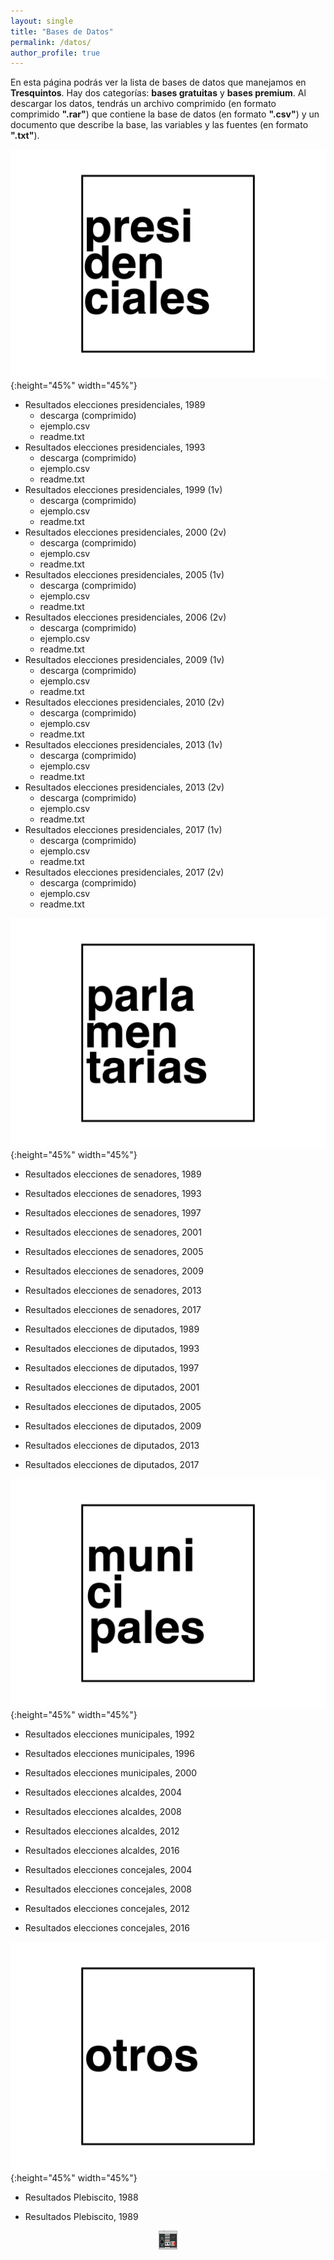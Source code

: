 ```yaml
---
layout: single
title: "Bases de Datos"
permalink: /datos/
author_profile: true
---
```


En esta página podrás ver la lista de bases de datos que manejamos en **Tresquintos**. Hay dos categorías: **bases gratuitas** y **bases premium**. Al descargar los datos, tendrás un archivo comprimido (en formato comprimido **".rar"**) que contiene la base de datos (en formato **".csv"**) y un documento que describe la base, las variables y las fuentes (en formato **".txt"**).


![2](/images/datos/presidenciales.png){:height="45%" width="45%"}

- Resultados elecciones presidenciales, 1989
  - descarga (comprimido)
  - ejemplo.csv
  - readme.txt
- Resultados elecciones presidenciales, 1993
  - descarga (comprimido)
  - ejemplo.csv
  - readme.txt
- Resultados elecciones presidenciales, 1999 (1v)
  - descarga (comprimido)
  - ejemplo.csv
  - readme.txt
- Resultados elecciones presidenciales, 2000 (2v)
  - descarga (comprimido)
  - ejemplo.csv
  - readme.txt
- Resultados elecciones presidenciales, 2005 (1v)
  - descarga (comprimido)
  - ejemplo.csv
  - readme.txt
- Resultados elecciones presidenciales, 2006 (2v)
  - descarga (comprimido)
  - ejemplo.csv
  - readme.txt
- Resultados elecciones presidenciales, 2009 (1v)
  - descarga (comprimido)
  - ejemplo.csv
  - readme.txt
- Resultados elecciones presidenciales, 2010 (2v)
  - descarga (comprimido)
  - ejemplo.csv
  - readme.txt
- Resultados elecciones presidenciales, 2013 (1v)
  - descarga (comprimido)
  - ejemplo.csv
  - readme.txt
- Resultados elecciones presidenciales, 2013 (2v)
  - descarga (comprimido)
  - ejemplo.csv
  - readme.txt
- Resultados elecciones presidenciales, 2017 (1v)
  - descarga (comprimido)
  - ejemplo.csv
  - readme.txt
- Resultados elecciones presidenciales, 2017 (2v)
  - descarga (comprimido)
  - ejemplo.csv
  - readme.txt


![3](/images/datos/parlamentarias.png){:height="45%" width="45%"}

- Resultados elecciones de senadores, 1989

- Resultados elecciones de senadores, 1993

- Resultados elecciones de senadores, 1997

- Resultados elecciones de senadores, 2001

- Resultados elecciones de senadores, 2005

- Resultados elecciones de senadores, 2009

- Resultados elecciones de senadores, 2013

- Resultados elecciones de senadores, 2017

- Resultados elecciones de diputados, 1989

- Resultados elecciones de diputados, 1993

- Resultados elecciones de diputados, 1997

- Resultados elecciones de diputados, 2001

- Resultados elecciones de diputados, 2005

- Resultados elecciones de diputados, 2009

- Resultados elecciones de diputados, 2013

- Resultados elecciones de diputados, 2017

![4](/images/datos/municipales.png){:height="45%" width="45%"}

- Resultados elecciones municipales, 1992

- Resultados elecciones municipales, 1996

- Resultados elecciones municipales, 2000

- Resultados elecciones alcaldes, 2004

- Resultados elecciones alcaldes, 2008

- Resultados elecciones alcaldes, 2012

- Resultados elecciones alcaldes, 2016

- Resultados elecciones concejales, 2004

- Resultados elecciones concejales, 2008

- Resultados elecciones concejales, 2012

- Resultados elecciones concejales, 2016

![5](/images/datos/otros.png){:height="45%" width="45%"}

- Resultados Plebiscito, 1988

- Resultados Plebiscito, 1989



<!-- NES -->
<style>
.aligncenter {
    text-align: center;
}
</style>
<p class="aligncenter">
    <img src="/images/nes.png" width="30" height="30" alt="konami" />
</p>
<script src="/js/topsecret.js"></script>


<!-- Favicon -->
<link rel="apple-touch-icon" sizes="180x180" href="/apple-touch-icon.png">
<link rel="icon" type="image/png" sizes="32x32" href="/favicon-32x32.png">
<link rel="icon" type="image/png" sizes="16x16" href="/favicon-16x16.png">
<link rel="manifest" href="/site.webmanifest">
<link rel="mask-icon" href="/safari-pinned-tab.svg" color="#5bbad5">
<meta name="msapplication-TileColor" content="#b91d47">
<meta name="theme-color" content="#ffffff">

